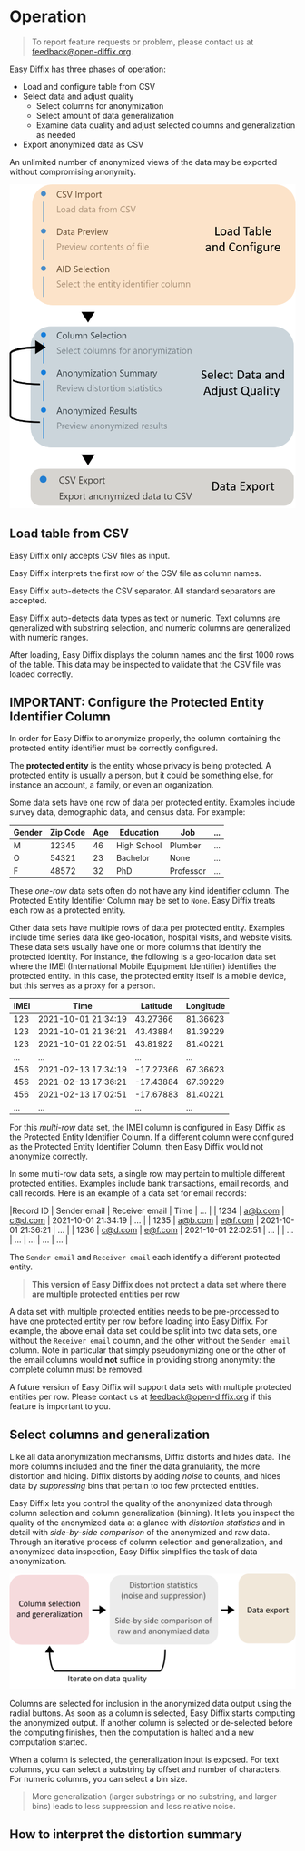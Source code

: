 # Operation

> To report feature requests or problem, please contact us at [feedback@open-diffix.org](mailto:feedback@open-diffix.org).

Easy Diffix has three phases of operation:
- Load and configure table from CSV
- Select data and adjust quality
  - Select columns for anonymization
  - Select amount of data generalization
  - Examine data quality and adjust selected columns and generalization as needed
- Export anonymized data as CSV

An unlimited number of anonymized views of the data may be exported without compromising anonymity.

![Optional caption](images/overview.png)

## Load table from CSV

Easy Diffix only accepts CSV files as input.

Easy Diffix interprets the first row of the CSV file as column names.

Easy Diffix auto-detects the CSV separator. All standard separators are accepted.

Easy Diffix auto-detects data types as text or numeric. Text columns are generalized with substring selection, and numeric columns are generalized with numeric ranges.

After loading, Easy Diffix displays the column names and the first 1000 rows of the table. This data may be inspected to validate that the CSV file was loaded correctly.

## IMPORTANT: Configure the Protected Entity Identifier Column

In order for Easy Diffix to anonymize properly, the column containing the protected entity identifier must be correctly configured.

The **protected entity** is the entity whose privacy is being protected. A protected entity is usually a person, but it could be something else, for instance an account, a family, or even an organization.

Some data sets have one row of data per protected entity. Examples include survey data, demographic data, and census data. For example:

| Gender | Zip Code | Age | Education | Job | ... |
| --- | --- | --- | --- | --- | --- |
| M | 12345 | 46 | High School | Plumber | ... |
| O | 54321 | 23 | Bachelor | None | ... |
| F | 48572 | 32 | PhD | Professor | ... |

These *one-row* data sets often do not have any kind identifier column. The Protected Entity Identifier Column may be set to `None`. Easy Diffix treats each row as a protected entity.

Other data sets have multiple rows of data per protected entity. Examples include time series data like geo-location, hospital visits, and website visits. These data sets usually have one or more columns that identify the protected identity. For instance, the following is a geo-location data set where the IMEI (International Mobile Equipment Identifier) identifies the protected entity. In this case, the protected entity itself is a mobile device, but this serves as a proxy for a person.

| IMEI | Time | Latitude | Longitude |
| --- | --- | --- | --- |
| 123 | 2021-10-01 21:34:19 | 43.27366 | 81.36623 |
| 123 | 2021-10-01 21:36:21 | 43.43884 | 81.39229 |
| 123 | 2021-10-01 22:02:51 | 43.81922 | 81.40221 |
| ... | ... | ... | ... |
| 456 | 2021-02-13 17:34:19 | -17.27366 | 67.36623 |
| 456 | 2021-02-13 17:36:21 | -17.43884 | 67.39229 |
| 456 | 2021-02-13 17:02:51 | -17.67883 | 81.40221 |
| ... | ... | ... | ... |

For this *multi-row* data set, the IMEI column is configured in Easy Diffix as the Protected Entity Identifier Column. If a different column were configured as the Protected Entity Identifier Column, then Easy Diffix would not anonymize correctly.

In some multi-row data sets, a single row may pertain to multiple different protected entities. Examples include bank transactions, email records, and call records. Here is an example of a data set for email records:

|Record ID | Sender email | Receiver email | Time | ... |
| 1234 | a@b.com | c@d.com | 2021-10-01 21:34:19 | ... |
| 1235 | a@b.com | e@f.com | 2021-10-01 21:36:21 | ... |
| 1236 | c@d.com | e@f.com | 2021-10-01 22:02:51 | ... |
| ... | ... | ... | ... | ... |

The `Sender email` and `Receiver email` each identify a different protected entity.

> **This version of Easy Diffix does not protect a data set where there are multiple protected entities per row**

A data set with multiple protected entities needs to be pre-processed to have one protected entity per row before loading into Easy Diffix. For example, the above email data set could be split into two data sets, one without the `Receiver email` column, and the other without the `Sender email` column. Note in particular that simply pseudonymizing one or the other of the email columns would **not** suffice in providing strong anonymity: the complete column must be removed.

A future version of Easy Diffix will support data sets with multiple protected entities per row. Please contact us at
[feedback@open-diffix.org](mailto:feedback@open-diffix.org) if this feature is important to you.

## Select columns and generalization

Like all data anonymization mechanisms, Diffix distorts and hides data. The more columns included and the finer the data granularity, the more distortion and hiding. Diffix distorts by adding *noise* to counts, and hides data by *suppressing* bins that pertain to too few protected entities.

Easy Diffix lets you control the quality of the anonymized data through column selection and column generalization (binning). It lets you inspect the quality of the anonymized data at a glance with *distortion statistics* and in detail with *side-by-side comparison* of the anonymized and raw data. Through an iterative process of column selection and generalization, and anonymized data inspection, Easy Diffix simplifies the task of data anonymization.

![Optional caption](images/quality-iterate.png)

Columns are selected for inclusion in the anonymized data output using the radial buttons. As soon as a column is selected, Easy Diffix starts computing the anonymized output. If another column is selected or de-selected before the computing finishes, then the computation is halted and a new computation started.

When a column is selected, the generalization input is exposed. For text columns, you can select a substring by offset and number of characters. For numeric columns, you can select a bin size.

> More generalization (larger substrings or no substring, and larger bins) leads to less suppression and less relative noise.

## How to interpret the distortion summary

